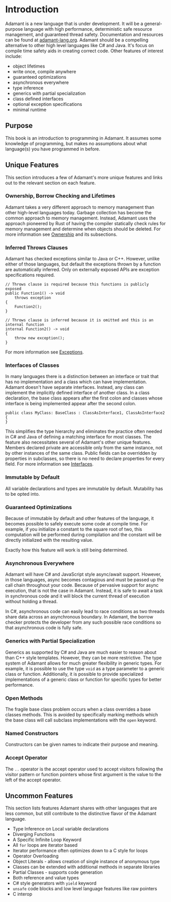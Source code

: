 # Introduction

Adamant is a new language that is under development. It will be a general-purpose language with high performance, deterministic safe resource management, and guaranteed thread safety. Documentation and resources can be found at [adamant-lang.org](http://adamant-lang.org). Adamant should be a compelling alternative to other high level languages like C# and Java. It's focus on compile time safety aids in creating correct code. Other features of interest include:

 * object lifetimes
 * write once, compile anywhere
 * guaranteed optimizations
 * asynchronous everywhere
 * type inference
 * generics with partial specialization
 * class defined interfaces
 * optional exception specifications
 * minimal runtime

## Purpose

This book is an introduction to programming in Adamant. It assumes some knowledge of programming, but makes no assumptions about what language(s) you have programmed in before.

## Unique Features

This section introduces a few of Adamant's more unique features and links out to the relevant section on each feature.

### Ownership, Borrow Checking and Lifetimes

Adamant takes a very different approach to memory management than other high-level languages today. Garbage collection has become the common approach to memory management. Instead, Adamant uses the approach pioneered by Rust of having the compiler statically check rules for memory management and determine when objects should be deleted. For more information see [Ownership](ownership.md) and its subsections.

### Inferred Throws Clauses

Adamant has checked exceptions similar to Java or C++. However, unlike either of those languages, but default the exceptions thrown by a function are automatically inferred. Only on externally exposed APIs are exception specifications required.

```adamant
// Throws clause is required because this functions is publicly exposed
public Function1() -> void
    throws exception
{
    Function2();
}

// Throws clause is inferred because it is omitted and this is an internal function
internal Function2() -> void
{
    throw new exception();
}
```

For more information see [Exceptions](exceptions.md).

### Interfaces of Classes

In many languages there is a distinction between an interface or trait that has no implementation and a class which can have implementation. Adamant doesn't have separate interfaces. Instead, any class can implement the implicitly defined interface of another class. In a class declaration, the base class appears after the first colon and classes whose interface is being implemented appear after the second colon.

```adamant
public class MyClass: BaseClass : ClassAsInterface1, ClassAsInterface2
{
}
```

This simplifies the type hierarchy and eliminates the practice often needed in C# and Java of defining a matching interface for most classes. The feature also necessitates several of Adamant's other unique features. Members declared private are accessible only from the same instance, not by other instances of the same class. Public fields can be overridden by properties in subclasses, so there is no need to declare properties for every field. For more information see [Interfaces](traits.md).

### Immutable by Default

All variable declarations and types are immutable by default. Mutability has to be opted into.

### Guaranteed Optimizations

Because of immutable by default and other features of the language, it becomes possible to safely execute some code at compile time. For example, if you initialize a constant to the square root of two, this computation will be performed during compilation and the constant will be directly initialized with the resulting value.

Exactly how this feature will work is still being determined.

### Asynchronous Everywhere

Adamant will have C# and JavaScript style async/await support. However, in those languages, async becomes contagious and must be passed up the call chain throughout your code. Because of pervasive support for async execution, that is not the case in Adamant. Instead, it is safe to await a task in synchronous code and it will block the current thread of execution without holding a thread.

In C#, asynchronous code can easily lead to race conditions as two threads share data across an asynchronous boundary. In Adamant, the borrow checker protects the developer from any such possible race conditions so that asynchronous code is fully safe.

### Generics with Partial Specialization

Generics as supported by C# and Java are much easier to reason about than C++ style templates. However, they can be more restrictive. The type system of Adamant allows for much greater flexibility in generic types. For example, it is possible to use the type `void` as a type parameter to a generic class or function. Additionally, it is possible to provide specialized implementations of a generic class or function for specific types for better performance.

### Open Methods

The fragile base class problem occurs when a class overrides a base classes methods. This is avoided by specifically marking methods which the base class will call subclass implementations with the `open` keyword.

### Named Constructors

Constructors can be given names to indicate their purpose and meaning.

### Accept Operator

The `..` operator is the accept operator used to accept visitors following the visitor pattern or function pointers whose first argument is the value to the left of the accept operator.

## Uncommon Features

This section lists features Adamant shares with other languages that are less common, but still contribute to the distinctive flavor of the Adamant language.

* Type Inference on Local variable declarations
* Diverging Functions
* A Specific Infinite Loop Keyword
* All `for` loops are iterator based
* Iterator performance often optimizes down to a C style for loops
* Operator Overloading
* Object Literals - allows creation of single instance of anonymous type
* Classes can be extended with additional methods in separate libraries
* Partial Classes - supports code generation
* Both reference and value types
* C# style generators with `yield` keyword
* `unsafe` code blocks and low level language features like raw pointers
* C interop
